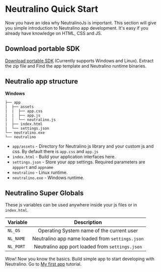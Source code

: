 # Neutralino Quick Start

Now you have an idea why NeutralinoJs is important. This section will give you simple introduction to Neutralino app development. It's easy if you already have knowledge on HTML, CSS and JS.


## Download portable SDK

[Download portable SDK](https://github.com/neutralinojs/neutralinojs/releases) (Currently supports Windows and Linux). Extract the zip file and Find the app template and Neutralino runtime binaries. 

## Neutralio app structure

**Windows**

```
├── app
|  ├── assets
|  |  ├── app.css
|  |  ├── app.js
|  |  └── neutralino.js
|  ├── index.html
|  └── settings.json
└── neutralino.exe
└── neutralino
```

- `app/assets` - Directory for Neutralino js library and your custom js and css. By default there is `app.css` and `app.js`
- `index.html` - Build your application interfaces here.
- `settings.json` - Store your app settings. Required parameters are `appport` and `appname`
- `neutralino` - Linux runtime.
- `neutralino.exe` - Windows runtime.

## Neutralino Super Globals

These js variables can be used anywhere inside your js files or in `index.html`.

| Variable      | Description                                      |
| ------------- |:------------------------------------------------:|
| `NL_OS`       | Operating System name of the current user        |
| `NL_NAME`     | Neutralino app name loaded from `settings.json`  |
| `NL_PORT`     | Neutralino app port loaded from `settings.json`  |

Wow! Now you know the basics. Build simple app to start developing with Neutralino. Go to [My first app](gettingstarted/firstapp) tutorial.

 
